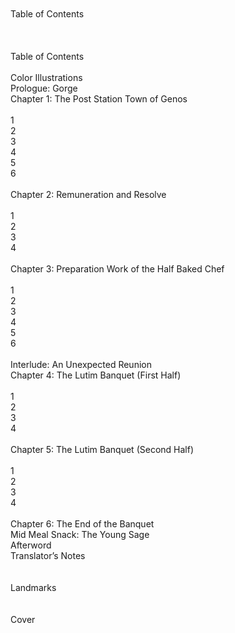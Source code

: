 <br/>
<br/>
Table of Contents<br/>
<br/>
<br/>
<br/>
Table of Contents<br/>
<br/>
Color Illustrations<br/>
Prologue: Gorge<br/>
Chapter 1: The Post Station Town of Genos<br/>
<br/>
1<br/>
2<br/>
3<br/>
4<br/>
5<br/>
6<br/>
<br/>
Chapter 2: Remuneration and Resolve<br/>
<br/>
1<br/>
2<br/>
3<br/>
4<br/>
<br/>
Chapter 3: Preparation Work of the Half Baked Chef<br/>
<br/>
1<br/>
2<br/>
3<br/>
4<br/>
5<br/>
6<br/>
<br/>
Interlude: An Unexpected Reunion<br/>
Chapter 4: The Lutim Banquet (First Half)<br/>
<br/>
1<br/>
2<br/>
3<br/>
4<br/>
<br/>
Chapter 5: The Lutim Banquet (Second Half)<br/>
<br/>
1<br/>
2<br/>
3<br/>
4<br/>
<br/>
Chapter 6: The End of the Banquet<br/>
Mid Meal Snack: The Young Sage<br/>
Afterword<br/>
Translator’s Notes<br/>
<br/>
<br/>
Landmarks<br/>
<br/>
<br/>
Cover<br/>
<br/>
<br/>
<br/>
<br/>
